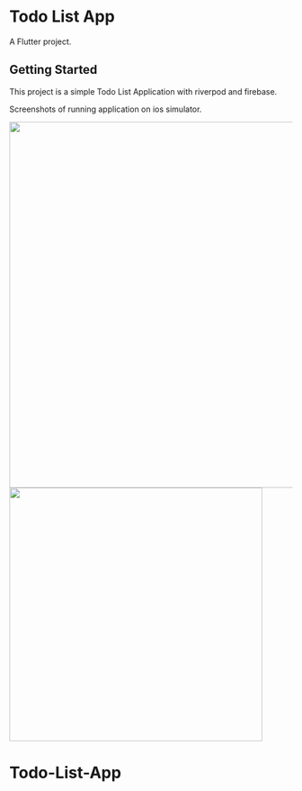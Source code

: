 # Todo List App

A Flutter project.

## Getting Started

This project is a simple Todo List Application with riverpod and firebase.


Screenshots of running application on ios simulator.

<img src="https://user-images.githubusercontent.com/52636680/226137923-87c3ffb0-81ef-4d2e-b5af-ca459e5aceca.png" width="650" >


<img src="https://user-images.githubusercontent.com/52636680/226137927-40ba587c-d666-40dc-8e50-5ea08ade0fc6.png" width="450" >



# Todo-List-App
